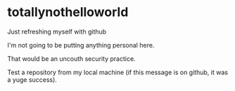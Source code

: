 # totallynothelloworld
Just refreshing myself with github

I'm not going to be putting anything personal here.

That would be an uncouth security practice.

Test a repository from my local machine (if this message is on github, it was a yuge success).
